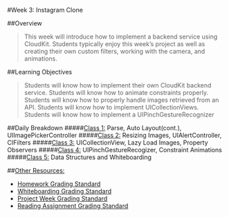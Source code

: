 #Week 3: Instagram Clone

##Overview
> This week will introduce how to implement a backend service using CloudKit. Students typically enjoy this week’s project as well as  creating their own custom filters, working with the camera, and animations.  

##Learning Objectives
> Students will know how to implement their own CloudKit backend service.
Students will know how to animate constraints properly.
Students will know how to properly handle images retrieved from an API.
Students will know how to implement UICollectionViews.
Students will know how to implement a UIPinchGestureRecognizer

##Daily Breakdown
#####[Class 1:](class-1) Parse, Auto Layout(cont.), UIImagePickerController
#####[Class 2:](class-2) Resizing Images, UIAlertController, CIFilters
#####[Class 3:](class-3) UICollectionView, Lazy Load Images, Property Observers
#####[Class 4:](class-4) UIPinchGestureRecogizer, Constraint Animations
#####[Class 5:](class-5) Data Structures and Whiteboarding

##[Other Resources:](Resources/)
* [Homework Grading Standard](Resources/hw-grading-standard/)
* [Whiteboarding Grading Standard](Resources/wb-grading-standard/)
* [Project Week Grading Standard](Resources/pw-grading-standard/)
* [Reading Assignment Grading Standard](Resources/ra-grading-standard/)
